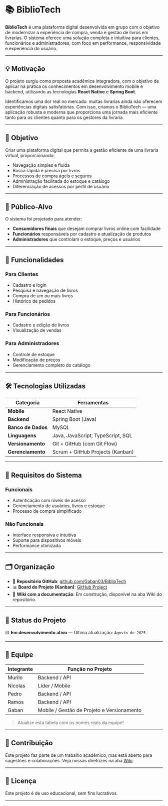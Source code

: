 # 📚 BiblioTech

**BiblioTech** é uma plataforma digital desenvolvida em grupo com o objetivo de modernizar a experiência de compra, venda e gestão de livros em livrarias. O sistema oferece uma solução completa e intuitiva para clientes, funcionários e administradores, com foco em performance, responsividade e experiência do usuário.

---

## 💡 Motivação

O projeto surgiu como proposta acadêmica integradora, com o objetivo de aplicar na prática os conhecimentos em desenvolvimento mobile e backend, utilizando as tecnologias **React Native** e **Spring Boot**.

Identificamos uma dor real no mercado: muitas livrarias ainda não oferecem experiências digitais satisfatórias. Com isso, criamos o BiblioTech — uma aplicação robusta e moderna que proporciona uma jornada mais eficiente tanto para os clientes quanto para os gestores da livraria.

---

## 🎯 Objetivo

Criar uma plataforma digital que permita a gestão eficiente de uma livraria virtual, proporcionando:

- Navegação simples e fluida
- Busca rápida e precisa por livros
- Processos de compra ágeis e seguros
- Administração facilitada do estoque e catálogo
- Diferenciação de acessos por perfil de usuário

---

## 👥 Público-Alvo

O sistema foi projetado para atender:

- **Consumidores finais** que desejam comprar livros online com facilidade
- **Funcionários** responsáveis por cadastro e atualização de produtos
- **Administradores** que controlam o estoque, preços e usuários

---

## 🔧 Funcionalidades

### Para Clientes
- Cadastro e login
- Pesquisa e navegação de livros
- Compra de um ou mais livros
- Histórico de pedidos

### Para Funcionários
- Cadastro e edição de livros
- Visualização de vendas

### Para Administradores
- Controle de estoque
- Modificação de preços
- Gerenciamento completo do catálogo

---

## 🛠️ Tecnologias Utilizadas

| Categoria         | Ferramentas                             |
|------------------|-----------------------------------------|
| **Mobile**       | React Native                             |
| **Backend**      | Spring Boot (Java)                       |
| **Banco de Dados** | MySQL                                  |
| **Linguagens**   | Java, JavaScript, TypeScript, SQL        |
| **Versionamento**| Git + GitHub (com Git Flow)              |
| **Gerenciamento**| Scrum + GitHub Projects (Kanban)         |

---

## 🧪 Requisitos do Sistema

### Funcionais
- Autenticação com níveis de acesso
- Gerenciamento de usuários, livros e estoque
- Processo de compra simplificado

### Não Funcionais
- Interface responsiva e intuitiva
- Suporte para dispositivos móveis
- Performance otimizada

---

## 🗂️ Organização

- 🔗 **Repositório GitHub**: [github.com/Gaban03/BiblioTech](https://github.com/Gaban03/BiblioTech)
- 📊 **Board do Projeto (Kanban)**: [GitHub Project](https://github.com/users/Gaban03/projects/6)
- 📖 **Wiki com a documentação**: Em construção, disponível na aba Wiki do repositório.

---

## 🚀 Status do Projeto

🟨 **Em desenvolvimento ativo** — Última atualização: `Agosto de 2025`

---

## 👥 Equipe

| Integrante       | Função no Projeto        |
|------------------|--------------------------|
| Murilo           | Backend / API            |
| Nicolas          | Líder / Mobile              |
| Pedro            | Backend / API            |
| Ramos            | Backend / API            |
| Gaban            | Mobile / Gestão de Projeto e Versionamento   |

> Atualize esta tabela com os nomes reais da equipe!

---

## 🤝 Contribuição

Este projeto faz parte de um trabalho acadêmico, mas está aberto para sugestões e colaborações. Veja nossas diretrizes na aba [Wiki](https://github.com/Gaban03/BiblioTech/wiki).

---

## 📝 Licença

Este projeto é de uso educacional, sem fins lucrativos.

---

